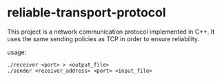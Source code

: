 # reliable-transport-protocol

This project is a network communication protocol implemented in C++. It uses the same sending policies as TCP in order to ensure reliability.

usage: 

    ./receiver <port> > <output_file>
    ./sender <receiver_address> <port> <input_file>
